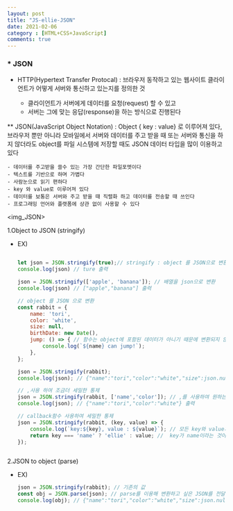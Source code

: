 ```yaml
---
layout: post
title: "JS-ellie-JSON"
date: 2021-02-06
category : [HTML+CSS+JavaScript]
comments: true
---
```


### * JSON

- HTTP(Hypertext Transfer Protocal) : 브라우저 동작하고 있는 웹사이트 클라이언트가 어떻게 서버와 통신하고 있는지를 정의한 것

    - 클라이언트가 서버에게 데이터를 요청(request) 할 수 있고
    - 서버는 그에 맞는 응답(response)을 하는 방식으로 진행된다

** JSON(JavaScript Object Notation) : Object { key : value} 로 이루어져 있다, 브라우저 뿐만 아니라 모바일에서 서버와 데이터를 주고 받을 때 또는 서버와 통신을 하지 않더라도 object를 파일 시스템에 저장할 때도 JSON 데이터 타입을 많이 이용하고 있다

    - 데이터를 주고받을 쓸수 있는 가장 간단한 파일포멧이다
    - 텍스트를 기반으로 하며 가볍다
    - 사람눈으로 읽기 편하다
    - key 와 value로 이루어져 있다
    - 데이터를 보통은 서버와 주고 받을 때 직렬화 하고 데이터를 전송할 때 쓰인다
    - 프로그래밍 언어와 플랫폼에 상관 없이 사용할 수 있다 
    
<img_JSON>

1.Object to JSON (stringify)
* EX)
    ```JavaScript

    let json = JSON.stringify(true);// stringify : object 를 JSON으로 변환하는 API
    console.log(json) // ture 출력

    json = JSON.stringify(['apple', 'banana']); // 배열을 json으로 변환
    console.log(json) // ["apple","banana"] 출력

    // object 를 JSON 으로 변환
    const rabbit = {
        name: 'tori',
        color: 'white',
        size: null,
        birthDate: new Date(),
        jump: () => { // 함수는 object에 포함된 데이터가 아니기 때문에 변환되지 않는다
            console.log(`${name} can jump!`);
        },
    };

    json = JSON.stringify(rabbit);
    console.log(json); // {"name":"tori","color":"white","size":json.null,"birthDate":"2021-02-05T13:20.22670Z"} 출력

    // ,사용 하여 조금더 세밀한 통제
    json = JSON.stringify(rabbit, ['name','color']); // ,를 사용하여 원하는 정보만 출력할 수 있다
    console.log(json); // {"name":"tori","color":"white"} 출력

    // callback함수 사용하여 세밀한 통제 
    json = JSON.stringify(rabbit, (key, value) => {
        console.log(`key:${key}, value : ${value}`); // 모든 key와 value가 전달된다
        return key === 'name' ? 'ellie' : value; //  key가 name이라는 것이 들어오면 무조건 ellie로 값설정 하고  key가 name이 아닌경우에는 원래의 값을 사용한다
    });



    ```
2.JSON to object (parse)

- EX)
    ```javascript
    json = JSON.stringify(rabbit); // 기존의 값
    const obj = JSON.parse(json); // parse를 이용해 변환하고 싶은 JSON를 전달해주면 된다ㄴ
    console.log(obj); // {"name":"tori","color":"white","size":json.null,"birthDate":"2021-02-05T13:20.22670Z"} 출력
     ```
